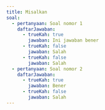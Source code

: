 ```yaml
---
title: Misalkan
soal:
  - pertanyaan: Soal nomor 1
    daftarJawaban:
      - trueKah: true
        jawaban: Ini jawaban bener
      - trueKah: false
        jawaban: Salah
      - trueKah: false
        jawaban: Salah
  - pertanyaan: Soal nomor 2
    daftarJawaban:
      - trueKah: true
        jawaban: Bener
      - trueKah: false
        jawaban: Salah
---
```

